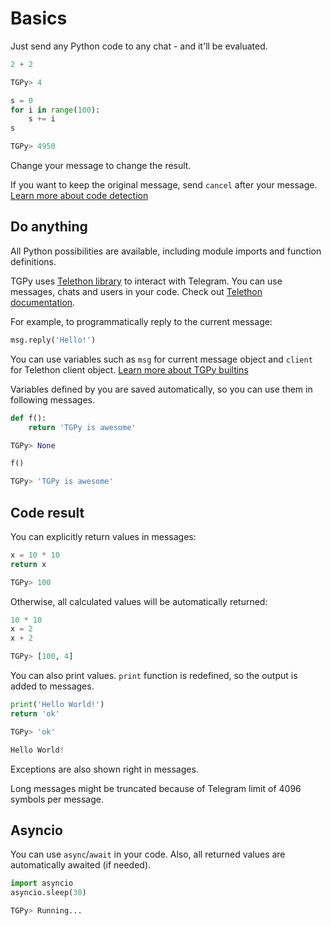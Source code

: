 # Basics

Just send any Python code to any chat - and it'll be evaluated.
```python
2 + 2

TGPy> 4
```

```python
s = 0
for i in range(100):
    s += i
s

TGPy> 4950
```

Change your message to change the result.

If you want to keep the original message, send `cancel` after your message.
[Learn more about code detection](code_detection.md)

## Do anything

All Python possibilities are available, including module imports and function definitions.

TGPy uses [Telethon library](https://github.com/LonamiWebs/Telethon/) to interact with Telegram. You can use 
messages, chats and users in your code. Check out [Telethon documentation](https://docs.telethon.dev/en/latest/).

For example, to programmatically reply to the current message:

```python
msg.reply('Hello!')
```

You can use variables such as `msg` for current message object and `client` for Telethon client object.
[Learn more about TGPy builtins](builtins.md)

Variables defined by you are saved automatically, so you can use them in following messages.

```python
def f():
    return 'TGPy is awesome'

TGPy> None
```

```python
f()

TGPy> 'TGPy is awesome'
```

## Code result

You can explicitly return values in messages:
```python
x = 10 * 10
return x

TGPy> 100
```

Otherwise, all calculated values will be automatically returned:
```python
10 * 10
x = 2
x + 2

TGPy> [100, 4]
```

You can also print values. `print` function is redefined, so the output is added to messages.

```python
print('Hello World!')
return 'ok'

TGPy> 'ok'

Hello World!
```

Exceptions are also shown right in messages.

Long messages might be truncated because of Telegram limit of 4096 symbols per message.

## Asyncio

You can use `async`/`await` in your code. Also, all returned values are automatically awaited (if needed).

```python
import asyncio
asyncio.sleep(30)

TGPy> Running...
```